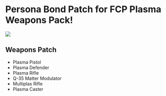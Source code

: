 # Persona Bond Patch for FCP Plasma Weapons Pack!

![](https://github.com/dave40k/Persona-Bond-Patch-for-FCP-Plasma/blob/main/About/Preview.png)

## Weapons Patch
- Plasma Pistol
- Plasma Defender
- Plasma Rifle
- Q-35 Matter Modulator
- Multiplas Rifle
- Plasma Caster
